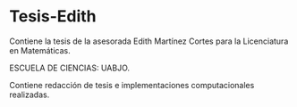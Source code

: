 # Tesis-Edith
Contiene la tesis de la asesorada Edith Martínez Cortes para 
la Licenciatura en Matemáticas.

ESCUELA DE CIENCIAS: UABJO.

Contiene redacción de tesis e implementaciones computacionales realizadas.

